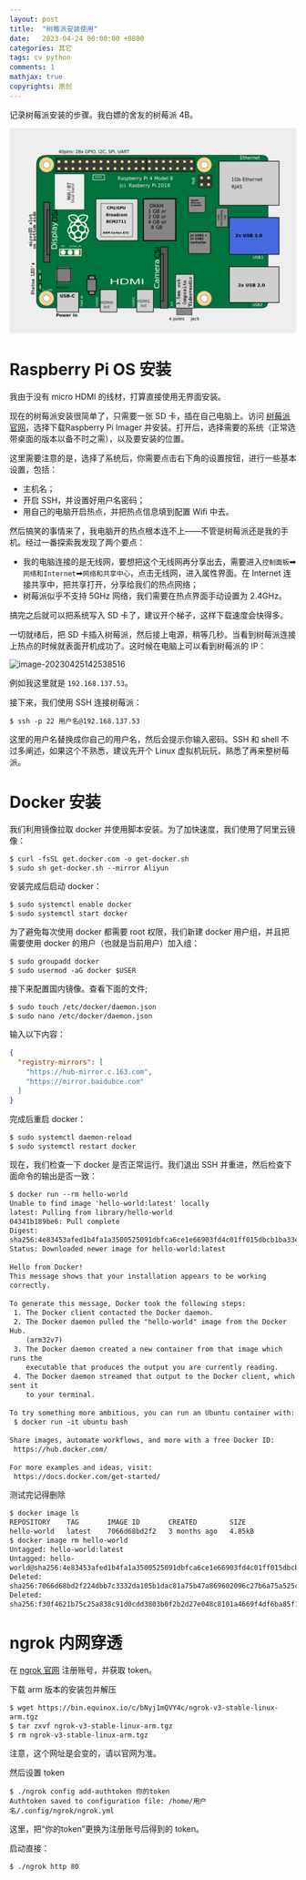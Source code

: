 ```yaml
---
layout: post
title:  "树莓派安装使用"
date:   2023-04-24 00:00:00 +0800
categories: 其它
tags: cv python
comments: 1
mathjax: true
copyrights: 原创
---
```


记录树莓派安装的步骤。我白嫖的舍友的树莓派 4B。

![Location of connectors and main ICs on Raspberry Pi 4](../assets/post/images/1280px-RaspberryPi_Model_4B.png)

# Raspberry Pi OS 安装

我由于没有 micro HDMI 的线材，打算直接使用无界面安装。

现在的树莓派安装很简单了，只需要一张 SD 卡，插在自己电脑上。访问 [树莓派官网](https://www.raspberrypi.com/software/)，选择下载Raspberry Pi Imager 并安装。打开后，选择需要的系统（正常选带桌面的版本以备不时之需），以及要安装的位置。

这里需要注意的是，选择了系统后，你需要点击右下角的设置按钮，进行一些基本设置，包括：

- 主机名；
- 开启 SSH，并设置好用户名密码；
- 用自己的电脑开启热点，并把热点信息填到配置 Wifi 中去。

然后搞笑的事情来了，我电脑开的热点根本连不上——不管是树莓派还是我的手机。经过一番探索我发现了两个要点：

- 我的电脑连接的是无线网，要想把这个无线网再分享出去，需要进入`控制面板`➡`网络和Internet`➡`网络和共享中心`，点击无线网，进入属性界面。在 Internet 连接共享中，把共享打开，分享给我们的热点网络；
- 树莓派似乎不支持 5GHz 网络，我们需要在热点界面手动设置为 2.4GHz。

搞完之后就可以把系统写入 SD 卡了，建议开个梯子，这样下载速度会快得多。

一切就绪后，把 SD 卡插入树莓派，然后接上电源，稍等几秒。当看到树莓派连接上热点的时候就表面开机成功了。这时候在电脑上可以看到树莓派的 IP：

![image-20230425142538516](./assets/image-20230425142538516.png)

例如我这里就是 `192.168.137.53`。

接下来，我们使用 SSH 连接树莓派：

```shell
$ ssh -p 22 用户名@192.168.137.53
```

这里的用户名替换成你自己的用户名，然后会提示你输入密码。SSH 和 shell 不过多阐述，如果这个不熟悉，建议先开个 Linux 虚拟机玩玩，熟悉了再来整树莓派。

# Docker 安装

我们利用镜像拉取 docker 并使用脚本安装。为了加快速度，我们使用了阿里云镜像：

```shell
$ curl -fsSL get.docker.com -o get-docker.sh
$ sudo sh get-docker.sh --mirror Aliyun
```

安装完成后启动 docker：

```shell
$ sudo systemctl enable docker
$ sudo systemctl start docker
```

为了避免每次使用 docker 都需要 root 权限，我们新建 docker 用户组，并且把需要使用 docker 的用户（也就是当前用户）加入组：

```shell
$ sudo groupadd docker
$ sudo usermod -aG docker $USER
```

接下来配置国内镜像。查看下面的文件;

```shell
$ sudo touch /etc/docker/daemon.json
$ sudo nano /etc/docker/daemon.json
```

输入以下内容：

```json
{
  "registry-mirrors": [
    "https://hub-mirror.c.163.com",
    "https://mirror.baidubce.com"
  ]
}
```

完成后重启 docker：

```shell
$ sudo systemctl daemon-reload
$ sudo systemctl restart docker
```

现在，我们检查一下 docker 是否正常运行。我们退出 SSH 并重进，然后检查下面命令的输出是否一致：

```shell
$ docker run --rm hello-world
Unable to find image 'hello-world:latest' locally
latest: Pulling from library/hello-world
04341b189be6: Pull complete
Digest: sha256:4e83453afed1b4fa1a3500525091dbfca6ce1e66903fd4c01ff015dbcb1ba33e
Status: Downloaded newer image for hello-world:latest

Hello from Docker!
This message shows that your installation appears to be working correctly.

To generate this message, Docker took the following steps:
 1. The Docker client contacted the Docker daemon.
 2. The Docker daemon pulled the "hello-world" image from the Docker Hub.
    (arm32v7)
 3. The Docker daemon created a new container from that image which runs the
    executable that produces the output you are currently reading.
 4. The Docker daemon streamed that output to the Docker client, which sent it
    to your terminal.

To try something more ambitious, you can run an Ubuntu container with:
 $ docker run -it ubuntu bash

Share images, automate workflows, and more with a free Docker ID:
 https://hub.docker.com/

For more examples and ideas, visit:
 https://docs.docker.com/get-started/
```

测试完记得删除

```shell
$ docker image ls
REPOSITORY    TAG       IMAGE ID       CREATED        SIZE
hello-world   latest    7066d68bd2f2   3 months ago   4.85kB
$ docker image rm hello-world
Untagged: hello-world:latest
Untagged: hello-world@sha256:4e83453afed1b4fa1a3500525091dbfca6ce1e66903fd4c01ff015dbcb1ba33e
Deleted: sha256:7066d68bd2f224dbb7c3332da105b1dac81a75b47a869602096c27b6a75a525c
Deleted: sha256:f30f4621b75c25a838c91d0cdd3803b0f2b2d27e048c8101a4669f4df6ba85f1
```

# ngrok 内网穿透

在 [ngrok 官网](https://dashboard.ngrok.com/) 注册账号，并获取 token。

下载 arm 版本的安装包并解压

```shell
$ wget https://bin.equinox.io/c/bNyj1mQVY4c/ngrok-v3-stable-linux-arm.tgz
$ tar zxvf ngrok-v3-stable-linux-arm.tgz
$ rm ngrok-v3-stable-linux-arm.tgz
```

注意，这个网址是会变的，请以官网为准。

然后设置 token

```shell
$ ./ngrok config add-authtoken 你的token
Authtoken saved to configuration file: /home/用户名/.config/ngrok/ngrok.yml
```

这里，把“你的token”更换为注册账号后得到的 token。

启动直接：

```shell
$ ./ngrok http 80
```

